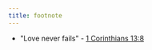 ```yaml
---
title: footnote
---
```


* "Love never fails" - [1 Corinthians 13:8](https://www.bible.com/bible/111/1CO.13.8.NIV)
